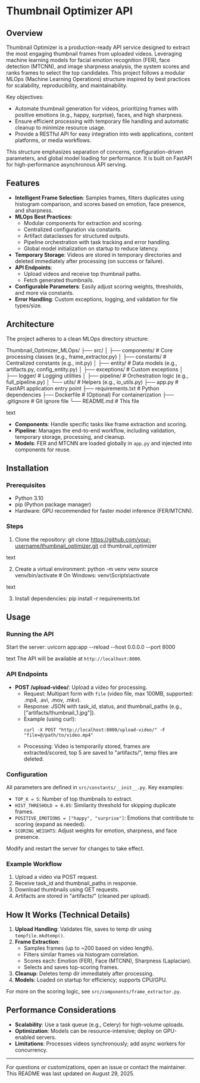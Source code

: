 # Thumbnail Optimizer API

## Overview

Thumbnail Optimizer is a production-ready API service designed to extract the most engaging thumbnail frames from uploaded videos. Leveraging machine learning models for facial emotion recognition (FER), face detection (MTCNN), and image sharpness analysis, the system scores and ranks frames to select the top candidates. This project follows a modular MLOps (Machine Learning Operations) structure inspired by best practices for scalability, reproducibility, and maintainability.

Key objectives:
- Automate thumbnail generation for videos, prioritizing frames with positive emotions (e.g., happy, surprise), faces, and high sharpness.
- Ensure efficient processing with temporary file handling and automatic cleanup to minimize resource usage.
- Provide a RESTful API for easy integration into web applications, content platforms, or media workflows.

This structure emphasizes separation of concerns, configuration-driven parameters, and global model loading for performance. It is built on FastAPI for high-performance asynchronous API serving.

## Features

- **Intelligent Frame Selection**: Samples frames, filters duplicates using histogram comparison, and scores based on emotion, face presence, and sharpness.
- **MLOps Best Practices**:
  - Modular components for extraction and scoring.
  - Centralized configuration via constants.
  - Artifact dataclasses for structured outputs.
  - Pipeline orchestration with task tracking and error handling.
  - Global model initialization on startup to reduce latency.
- **Temporary Storage**: Videos are stored in temporary directories and deleted immediately after processing (on success or failure).
- **API Endpoints**:
  - Upload videos and receive top thumbnail paths.
  - Fetch generated thumbnails.
- **Configurable Parameters**: Easily adjust scoring weights, thresholds, and more via constants.
- **Error Handling**: Custom exceptions, logging, and validation for file types/size.

## Architecture

The project adheres to a clean MLOps directory structure:

Thumbnail_Optimizer_MLOps/
├── src/
│ ├── components/ # Core processing classes (e.g., frame_extractor.py)
│ ├── constants/ # Centralized constants (e.g., init.py)
│ ├── entity/ # Data models (e.g., artifacts.py, config_entity.py)
│ ├── exceptions/ # Custom exceptions
│ ├── logger/ # Logging utilities
│ ├── pipeline/ # Orchestration logic (e.g., full_pipeline.py)
│ └── utils/ # Helpers (e.g., io_utils.py)
├── app.py # FastAPI application entry point
├── requirements.txt # Python dependencies
├── Dockerfile # (Optional) For containerization
├── .gitignore # Git ignore file
└── README.md # This file

text

- **Components**: Handle specific tasks like frame extraction and scoring.
- **Pipeline**: Manages the end-to-end workflow, including validation, temporary storage, processing, and cleanup.
- **Models**: FER and MTCNN are loaded globally in `app.py` and injected into components for reuse.

## Installation

### Prerequisites
- Python 3.10
- pip (Python package manager)
- Hardware: GPU recommended for faster model inference (FER/MTCNN).

### Steps
1. Clone the repository:
git clone https://github.com/your-username/thumbnail_optimizer.git
cd thumbnail_optimizer

text

2. Create a virtual environment:
python -m venv venv
source venv/bin/activate # On Windows: venv\Scripts\activate

text

3. Install dependencies:
pip install -r requirements.txt

## Usage

### Running the API
Start the server:
uvicorn app:app --reload --host 0.0.0.0 --port 8000

text
The API will be available at `http://localhost:8000`.

### API Endpoints

- **POST /upload-video/**: Upload a video for processing.
  - Request: Multipart form with `file` (video file, max 100MB, supported: .mp4, .avi, .mov, .mkv).
  - Response: JSON with task_id, status, and thumbnail_paths (e.g., ["artifacts/thumbnail_1.jpg"]).
  - Example (using curl):
    ```
    curl -X POST "http://localhost:8000/upload-video/" -F "file=@/path/to/video.mp4"
    ```
  - Processing: Video is temporarily stored, frames are extracted/scored, top 5 are saved to "artifacts/", temp files are deleted.

### Configuration
All parameters are defined in `src/constants/__init__.py`. Key examples:
- `TOP_K = 5`: Number of top thumbnails to extract.
- `HIST_THRESHOLD = 0.85`: Similarity threshold for skipping duplicate frames.
- `POSITIVE_EMOTIONS = ["happy", "surprise"]`: Emotions that contribute to scoring (expand as needed).
- `SCORING_WEIGHTS`: Adjust weights for emotion, sharpness, and face presence.

Modify and restart the server for changes to take effect.

### Example Workflow
1. Upload a video via POST request.
2. Receive task_id and thumbnail_paths in response.
3. Download thumbnails using GET requests.
4. Artifacts are stored in "artifacts/" (cleaned per upload).

## How It Works (Technical Details)

1. **Upload Handling**: Validates file, saves to temp dir using `tempfile.mkdtemp()`.
2. **Frame Extraction**:
   - Samples frames (up to ~200 based on video length).
   - Filters similar frames via histogram correlation.
   - Scores each: Emotion (FER), Face (MTCNN), Sharpness (Laplacian).
   - Selects and saves top-scoring frames.
3. **Cleanup**: Deletes temp dir immediately after processing.
4. **Models**: Loaded on startup for efficiency; supports CPU/GPU.

For more on the scoring logic, see `src/components/frame_extractor.py`.

## Performance Considerations
- **Scalability**: Use a task queue (e.g., Celery) for high-volume uploads.
- **Optimization**: Models can be resource-intensive; deploy on GPU-enabled servers.
- **Limitations**: Processes videos synchronously; add async workers for concurrency.
---
For questions or customizations, open an issue or contact the maintainer. This README was last updated on August 29, 2025.
